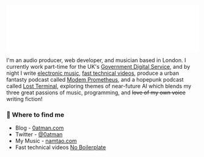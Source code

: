 <div>
	<br>
		<img src="header.svg" width="800" height="120">
	<br>
</div>

I'm an audio producer, web developer, and musician based in London. I currently work part-time for the UK's [Government Digital Service](https://github.com/alphagov/), and by night I write [electronic music](https://namtao.com), [fast technical videos](https://www.youtube.com/c/NoBoilerplate), produce a urban fantasty podcast called [Modem Prometheus](https://www.modemprometheus.com/), and a hopepunk podcast called [Lost Terminal](https://www.youtube.com/watch?v=p3bDE9kszMc&list=PL95NP4bDITAln7fq-cCqzOFE15UvVthuL&index=2&t=0s), exploring themes of near-future AI which blends my three great passions of music, programming, and ~~love of my own voice~~ writing fiction!

### 📌 Where to find me 
- Blog - [0atman.com](http://0atman.com)
- Twitter - [@0atman](https://twitter.com/0atman)
- My Music - [namtao.com](http://namtao.com)
- Fast technical videos [No Boilerplate](https://www.youtube.com/c/NoBoilerplate)
